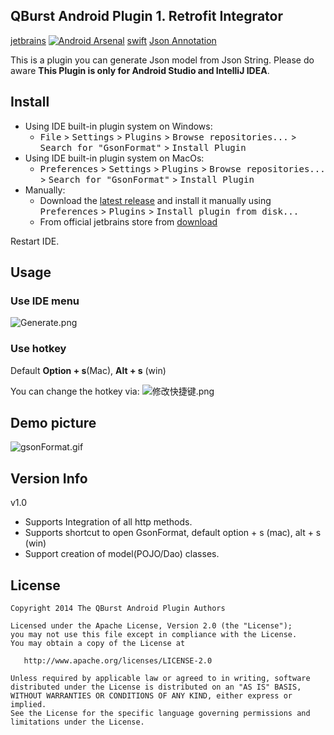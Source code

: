 QBurst Android Plugin
    1. Retrofit Integrator
------
  [jetbrains](https://plugins.jetbrains.com/plugin/7654?pr=androidstudio)
  [![Android Arsenal](https://img.shields.io/badge/Android%20Arsenal-GsonFormat-brightgreen.svg?style=flat)](http://android-arsenal.com/details/1/1896)
  [swift](https://github.com/EnjoySR/ESJsonFormat-Xcode)
  [Json Annotation](https://github.com/tianzhijiexian/JsonAnnotation)

This is a plugin you can generate Json model from Json String.
Please do aware **This Plugin is only for Android Studio and IntelliJ IDEA**.

## Install   
- Using IDE built-in plugin system on Windows:
  - <kbd>File</kbd> > <kbd>Settings</kbd> > <kbd>Plugins</kbd> > <kbd>Browse repositories...</kbd> > <kbd>Search for "GsonFormat"</kbd> > <kbd>Install Plugin</kbd>
- Using IDE built-in plugin system on MacOs:
  - <kbd>Preferences</kbd> > <kbd>Settings</kbd> > <kbd>Plugins</kbd> > <kbd>Browse repositories...</kbd> > <kbd>Search for "GsonFormat"</kbd> > <kbd>Install Plugin</kbd>
- Manually:
  - Download the [latest release](https://github.com/sakkeerhussain/qburst-android-plugin) and install it manually using <kbd>Preferences</kbd> > <kbd>Plugins</kbd> > <kbd>Install plugin from disk...</kbd>
  - From official jetbrains store from [download](https://plugins.jetbrains.com/plugin/7654?pr=androidstudio)
  
Restart IDE.

## Usage
### Use IDE menu

![Generate.png](http://upload-images.jianshu.io/upload_images/166866-2c5168c72b7155ba.png?imageMogr2/auto-orient/strip%7CimageView2/2/w/1240)
 
### Use hotkey

Default **Option + s**(Mac), **Alt + s** (win)

You can change the hotkey via: 
![修改快捷键.png](http://upload-images.jianshu.io/upload_images/166866-f9e20ca0ad7b9ae4.png?imageMogr2/auto-orient/strip%7CimageView2/2/w/1240)


## Demo picture
![gsonFormat.gif](http://upload-images.jianshu.io/upload_images/166866-ff9dc336af72d7d7.gif?imageMogr2/auto-orient/strip)
  
## Version Info

v1.0
> 
* Supports Integration of all http methods.
* Supports shortcut to open GsonFormat, default option + s (mac), alt + s (win)
* Support creation of model(POJO/Dao) classes.

## License

    Copyright 2014 The QBurst Android Plugin Authors

    Licensed under the Apache License, Version 2.0 (the "License");
    you may not use this file except in compliance with the License.
    You may obtain a copy of the License at

       http://www.apache.org/licenses/LICENSE-2.0

    Unless required by applicable law or agreed to in writing, software
    distributed under the License is distributed on an "AS IS" BASIS,
    WITHOUT WARRANTIES OR CONDITIONS OF ANY KIND, either express or implied.
    See the License for the specific language governing permissions and
    limitations under the License.
